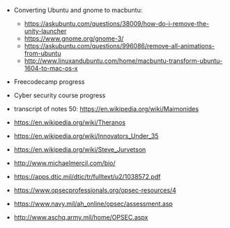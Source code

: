 - Converting Ubuntu and gnome to macbuntu:
  - https://askubuntu.com/questions/38009/how-do-i-remove-the-unity-launcher
  - https://www.gnome.org/gnome-3/
  - https://askubuntu.com/questions/996086/remove-all-animations-from-ubuntu
  - http://www.linuxandubuntu.com/home/macbuntu-transform-ubuntu-1604-to-mac-os-x
  
- Freecodecamp progress
- Cyber security course progress
- transcript of notes 
 50:
 https://en.wikipedia.org/wiki/Maimonides
 - https://en.wikipedia.org/wiki/Theranos
 - https://en.wikipedia.org/wiki/Innovators_Under_35
 - https://en.wikipedia.org/wiki/Steve_Jurvetson
 - http://www.michaelmercil.com/bio/
- https://apps.dtic.mil/dtic/tr/fulltext/u2/1038572.pdf
- https://www.opsecprofessionals.org/opsec-resources/4
- https://www.navy.mil/ah_online/opsec/assessment.asp
- http://www.aschq.army.mil/home/OPSEC.aspx
